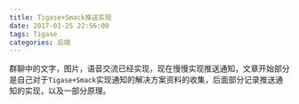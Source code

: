 ```yaml
---
title: Tigase+Smack推送实现
date: 2017-01-25 22:56:00
tags: Tigase
categories: 后端
---
```


群聊中的文字，图片，语音交流已经实现，现在慢慢实现推送通知，文章开始部分是自己对于`Tigase+Smack`实现通知的解决方案资料的收集，后面部分记录推送通知的实现，以及一部分原理。<!--more-->